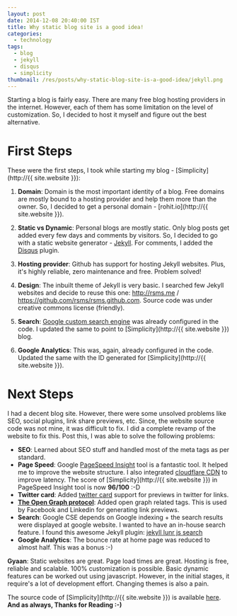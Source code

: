 ```yaml
---
layout: post
date: 2014-12-08 20:40:00 IST
title: Why static blog site is a good idea!
categories:
  - technology
tags:
  - blog
  - jekyll
  - disqus
  - simplicity
thumbnail: /res/posts/why-static-blog-site-is-a-good-idea/jekyll.png
---
```


Starting a blog is fairly easy. There are many free blog hosting providers in the internet. However, each of them has some limitation on the level of customization. So, I decided to host it myself and figure out the best alternative.

First Steps
===========

These were the first steps, I took while starting my blog - [Simplicity](http://{{ site.website }}):

1. **Domain**: Domain is the most important identity of a blog. Free domains are mostly bound to a hosting provider and help them more than the owner. So, I decided to get a personal domain - [rohit.io](http://{{ site.website }}).

2. **Static vs Dynamic**: Personal blogs are mostly static. Only blog posts get added every few days and comments by visitors. So, I decided to go with a static website generator - [Jekyll](http://jekyllrb.com/). For comments, I added the [Disqus](https://disqus.com/) plugin.

3. **Hosting provider**: Github has support for hosting Jekyll websites. Plus, it's highly reliable, zero maintenance and free. Problem solved!

4. **Design**: The inbuilt theme of Jekyll is very basic. I searched few Jekyll websites and decide to reuse this one: <http://rsms.me> / <https://github.com/rsms/rsms.github.com>. Source code was under creative commons license (friendly).

5. **Search**: [Google custom search engine](https://www.google.co.in/cse/) was already configured in the code. I updated the same to point to [Simplicity](http://{{ site.website }}) blog.

6. **Google Analytics**: This was, again, already configured in the code. Updated the same with the ID generated for [Simplicity](http://{{ site.website }}).

Next Steps
==========

I had a decent blog site. However, there were some unsolved problems like SEO, social plugins, link share previews, etc. Since, the website source code was not mine, it was difficult to fix. I did a complete revamp of the website to fix this. Post this, I was able to solve the following problems:

* **SEO**: Learned about SEO stuff and handled most of the meta tags as per standard.
* **Page Speed**: Google [PageSpeed Insight](https://developers.google.com/speed/pagespeed/insights/) tool is a fantastic tool. It helped me to improve the website structure. I also integrated [cloudflare CDN](https://www.cloudflare.com/) to improve latency. The score of [Simplicity](http://{{ site.website }}) in PageSpeed Insight tool is now **96/100** :-D
* **Twitter card**: Added [twitter card](https://dev.twitter.com/cards/overview) support for previews in twitter for links.
* **[The Open Graph protocol](http://ogp.me/)**: Added open graph related tags. This is used by Facebook and Linkedin for generating link previews.
* **Search**: Google CSE depends on Google indexing + the search results were displayed at google website. I wanted to have an in-house search feature. I found this awesome Jekyll plugin: [jekyll lunr js search](https://github.com/slashdotdash/jekyll-lunr-js-search)
* **Google Analytics**: The bounce rate at home page was reduced to almost half. This was a bonus :-)

**Gyaan**: Static websites are great. Page load times are great. Hosting is free, reliable and scalable. 100% customization is possible. Basic dynamic features can be worked out using javascript. However, in the initial stages, it require's a lot of development effort. Changing themes is also a pain.

The source code of [Simplicity](http://{{ site.website }}) is available [here](https://github.com/rohit01/rohit01.github.io). **And as always, Thanks for Reading :-)**
